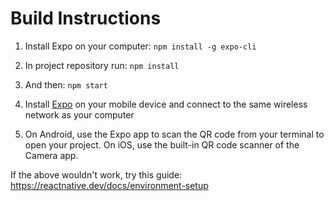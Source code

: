 # Build Instructions

1. Install Expo on your computer: `npm install -g expo-cli`

2. In project repository run: `npm install`

3. And then: `npm start`

3. Install [Expo](https://expo.io/) on your mobile device and connect to the same wireless network as your computer

4. On Android, use the Expo app to scan the QR code from your terminal to open your project. On iOS, use the built-in QR code scanner of the Camera app.

If the above wouldn't work, try this guide: https://reactnative.dev/docs/environment-setup
